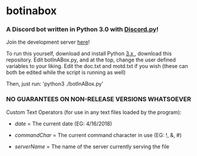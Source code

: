 # botinabox
### A Discord bot written in Python 3.0 with [Discord.py](https://github.com/Rapptz/discord.py)!
Join the development server [here](https://discord.gg/TsP4hQF)!

To run this yourself, download and install Python [3.x ](https://www.python.org/downloads/), download this repository.
Edit botInABox.py, and at the top, change the user defined variables to your liking.
Edit the doc.txt and motd.txt if you wish (these can both be edited while the script is running as well)

Then, just run:
'python3 ./botInABox.py'

### NO GUARANTEES ON NON-RELEASE VERSIONS WHATSOEVER

Custom Text Operators (for use in any text files loaded by the program):

- $date$ = The current date (EG: 4/16/2018)

- $commandChar$ = The current command character in use (EG: !, &, #)

- $serverName$ = The name of the server currently serving the file
